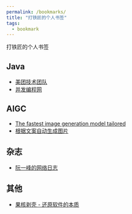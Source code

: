 ```yaml
---
permalink: /bookmarks/
title: "打铁匠的个人书签"
tags:
  - bookmark
---
```


打铁匠的个人书签

<!--more-->

## Java

- [美团技术团队](https://tech.meituan.com/)
- [并发编程网](http://ifeve.com/)

## AIGC

- [The fastest image generation model tailored](https://replicate.com/black-forest-labs/flux-schnell)
- [根据文案自动生成图片](https://app.napkin.ai/)

<!--
## 微信公众号

- [微信 Markdown 编辑器 - Doocs 开源社区](https://doocs.github.io/md/)
- [微信 Markdown 编辑器 - Markdown Nice](https://md.bytenote.net/)
- [微信 Markdown 编辑器 - 可能吧](https://knb.im/mp/)
- [秀米XIUMI - 微信排版编辑器，公众号图文排版工具](https://xiumi.us/)
-->
## 杂志

- [阮一峰的网络日志](https://www.ruanyifeng.com/blog/)

## 其他

- [果核剥壳 - 还原软件的本质](https://www.ghxi.com/)
